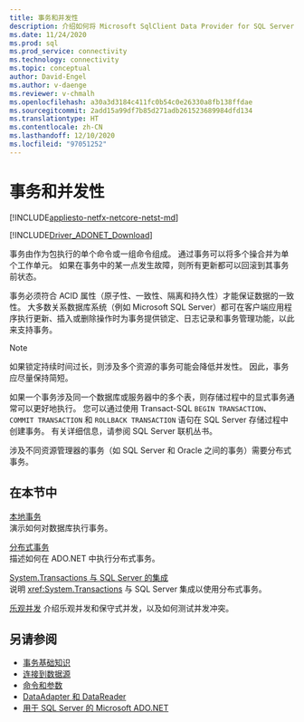 ```yaml
---
title: 事务和并发性
description: 介绍如何将 Microsoft SqlClient Data Provider for SQL Server 用于事务和并发。
ms.date: 11/24/2020
ms.prod: sql
ms.prod_service: connectivity
ms.technology: connectivity
ms.topic: conceptual
author: David-Engel
ms.author: v-daenge
ms.reviewer: v-chmalh
ms.openlocfilehash: a30a3d3184c411fc0b54c0e26330a8fb138ffdae
ms.sourcegitcommit: 2add15a99df7b85d271adb261523689984dfd134
ms.translationtype: HT
ms.contentlocale: zh-CN
ms.lasthandoff: 12/10/2020
ms.locfileid: "97051252"
---
```

# <a name="transactions-and-concurrency"></a>事务和并发性

[!INCLUDE[appliesto-netfx-netcore-netst-md](../../includes/appliesto-netfx-netcore-netst-md.md)]

[!INCLUDE[Driver_ADONET_Download](../../includes/driver_adonet_download.md)]

事务由作为包执行的单个命令或一组命令组成。 通过事务可以将多个操合并为单个工作单元。 如果在事务中的某一点发生故障，则所有更新都可以回滚到其事务前状态。

事务必须符合 ACID 属性（原子性、一致性、隔离和持久性）才能保证数据的一致性。 大多数关系数据库系统（例如 Microsoft SQL Server）都可在客户端应用程序执行更新、插入或删除操作时为事务提供锁定、日志记录和事务管理功能，以此来支持事务。

> [!NOTE]
> 如果锁定持续时间过长，则涉及多个资源的事务可能会降低并发性。 因此，事务应尽量保持简短。  

如果一个事务涉及同一个数据库或服务器中的多个表，则存储过程中的显式事务通常可以更好地执行。 您可以通过使用 Transact-SQL `BEGIN TRANSACTION`、`COMMIT TRANSACTION` 和 `ROLLBACK TRANSACTION` 语句在 SQL Server 存储过程中创建事务。 有关详细信息，请参阅 SQL Server 联机丛书。

涉及不同资源管理器的事务（如 SQL Server 和 Oracle 之间的事务）需要分布式事务。

## <a name="in-this-section"></a>在本节中

 [本地事务](local-transactions.md)  
 演示如何对数据库执行事务。  
  
 [分布式事务](distributed-transactions.md)  
 描述如何在 ADO.NET 中执行分布式事务。  
  
 [System.Transactions 与 SQL Server 的集成](system-transactions-integration-with-sql-server.md)  
 说明 <xref:System.Transactions> 与 SQL Server 集成以使用分布式事务。  
  
 [乐观并发](optimistic-concurrency.md) 介绍乐观并发和保守式并发，以及如何测试并发冲突。  

## <a name="see-also"></a>另请参阅

- [事务基础知识](/dotnet/framework/data/transactions/transaction-fundamentals)
- [连接到数据源](connecting-to-data-source.md)
- [命令和参数](commands-parameters.md)
- [DataAdapter 和 DataReader](dataadapters-datareaders.md)
- [用于 SQL Server 的 Microsoft ADO.NET](microsoft-ado-net-sql-server.md)
